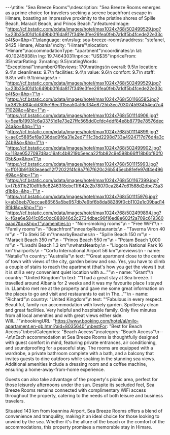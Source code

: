 ---\ntitle: "Sea Breeze Rooms"\ndescription: "Sea Breeze Rooms emerges as a prime choice for travelers seeking a serene beachfront escape in Himare, boasting an impressive proximity to the pristine shores of Spille Beach, Maracit Beach, and Prinos Beach."\nfeaturedImage: "https://cf.bstatic.com/xdata/images/hotel/max1024x768/502499529.jpg?k=23b35d01d1c649bb0f6da817f349e3fee26fea0feb7a1df5b4fcede22e33ce4f&o=&hp=1"\nlanguage: en\nslug: sea-breeze-rooms\naddress: "stefanel, 9425 Himare, Albania"\ncity: "Himare"\nlocation: "Himare"\naccommodationType: "apartment"\ncoordinates:\n  lat: 40.10245938\n  lng: 19.74643031\nprice: "US$35"\npriceFrom: 35\nstarRating: 3\nrating: 9.5\nratingWords: "Exceptional"\nnumberOfReviews: 170\nratings:\n  overall: 9.5\n  location: 9.4\n  cleanliness: 9.7\n  facilities: 9.4\n  value: 9.6\n  comfort: 9.7\n  staff: 9.8\n  wifi: 9.1\nimages:\n  - "https://cf.bstatic.com/xdata/images/hotel/max1024x768/502499529.jpg?k=23b35d01d1c649bb0f6da817f349e3fee26fea0feb7a1df5b4fcede22e33ce4f&o=&hp=1"\n  - "https://cf.bstatic.com/xdata/images/hotel/max1024x768/501166585.jpg?k=3825d8f4cdd305e18ec315ea50a16c134e8725b3ec703074593454ea2c471028&o=&hp=1"\n  - "https://cf.bstatic.com/xdata/images/hotel/max1024x768/501114906.jpg?k=5eafb19931c6a03751d1e73e27ffc565dd0cfdc4ddf84e8b8779e78576dec24a&o=&hp=1"\n  - "https://cf.bstatic.com/xdata/images/hotel/max1024x768/501114899.jpg?k=ae0c5885ef8a036dad9f6a31e2ed7111c3bd2298d733a4924717d76d4a3c24b9&o=&hp=1"\n  - "https://cf.bstatic.com/xdata/images/hotel/max1024x768/502499902.jpg?k=118ae0527097d8ac19afc4b8219b5eeca22fbb82c9e598b66ff18b6bf80f005b&o=&hp=1"\n  - "https://cf.bstatic.com/xdata/images/hotel/max1024x768/501115993.jpg?k=ff010b91383eaead12f72022f4fc9a7f67f620c26b545ecb81efe97df4e49649&o=&hp=1"\n  - "https://cf.bstatic.com/xdata/images/hotel/max1024x768/501167399.jpg?k=f7b511b210dffb6c82463f8cbc11f642c2b78070ca2847c61588d2dbc73a3d1b&o=&hp=1"\n  - "https://cf.bstatic.com/xdata/images/hotel/max1024x768/501115976.jpg?k=ab3beb70eccae86565a5be957db7e9bf6b8da88289f0cb1102e1c09bad148f4d&o=&hp=1"\n  - "https://cf.bstatic.com/xdata/images/hotel/max1024x768/502499894.jpg?k=f6ae6e5841c85c0dc888846d2c2734dbec96f16ed8e602f2a709c619360aaad7&o=&hp=1"\namenities:\n  - "Non-smoking rooms"\n  - "Free WiFi"\n  - "Family rooms"\n  - "Beachfront"\nnearbyRestaurants:\n  - "Taverna Viron 40 m"\n  - "To Steki 50 m"\nnearbyBeaches:\n  - "Spille Beach 150 m"\n  - "Maracit Beach 350 m"\n  - "Prinos Beach 550 m"\n  - "Potam Beach 1,000 m"\n  - "Livadhi Beach 1.3 km"\nwhatsNearby:\n  - "Llogora National Park 16 km"\nairports:\n  - "Corfu International Airport 56 km"\nreviews:\n  - name: "Natalie"\n    country: "Australia"\n    text: "“Great apartment close to the centre of town with views of the city, garden below and sea. Yes, you have to climb a couple of stairs to reach the apartment (that's how you get the views!) but it is still a very convenient quiet location with a...”"\n  - name: "Grant"\n    country: "United Kingdom"\n    text: "“I had a great stay at Sea breeze. I travelled around Albania for 2 weeks and it was my favourite place I stayed in. LLambro met me at the property and gave me some great information on the places to go and visit and restaurants to eat in
The...”"\n  - name: "Richard"\n    country: "United Kingdom"\n    text: "“Fabulous in every respect. Beautiful, family run accommodation with lovely garden. Spotlessly clean and great facilities. Very helpful and hospitable family.
Only five minutes from all local amenities and with great views either side. Will...”"\nbookingURL: "https://www.booking.com/hotel/al/milo-apartament.en-gb.html?aid=8035640"\nbestFor: "Best for Beach Access"\nbestCategories: "Beach Access"\ncategory: "Beach Access"\n---\n\nEach accommodation at Sea Breeze Rooms is thoughtfully designed with guest comfort in mind, featuring private entrances, air conditioning, and soundproofing for a peaceful stay. The rooms are equipped with a wardrobe, a private bathroom complete with a bath, and a balcony that invites guests to dine outdoors while soaking in the stunning sea views. Additional amenities include a dressing room and a coffee machine, ensuring a home-away-from-home experience.

Guests can also take advantage of the property's picnic area, perfect for those leisurely afternoons under the sun. Despite its secluded feel, Sea Breeze Rooms remains connected with complimentary WiFi access throughout the property, catering to the needs of both leisure and business travelers.

Situated 143 km from Ioannina Airport, Sea Breeze Rooms offers a blend of convenience and tranquility, making it an ideal choice for those looking to unwind by the sea. Whether it's the allure of the beach or the comfort of the accommodations, this property promises a memorable stay in Himare.